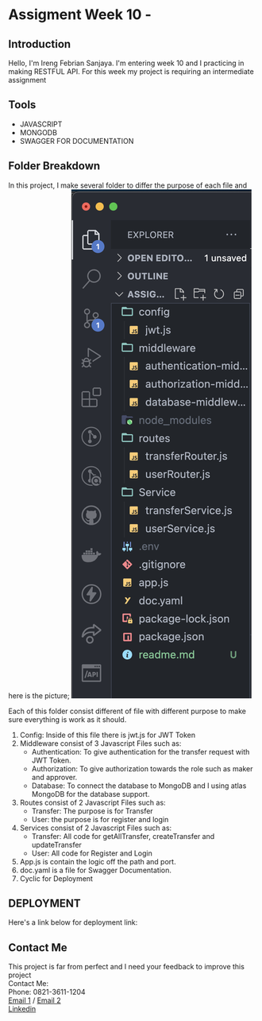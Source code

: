 # Assigment Week 10 - 

## Introduction

Hello, I'm Ireng Febrian Sanjaya. I'm entering week 10 and I practicing in making RESTFUL API. For this week my project is requiring an intermediate assignment

## Tools

- JAVASCRIPT
- MONGODB
- SWAGGER FOR DOCUMENTATION


## Folder Breakdown

In this project, I make several folder to differ the purpose of each file and here is the picture;
![Documentation](Readme%20Documentation/Screenshot%202023-08-26%20at%2012.51.08.png)

Each of this folder consist different of file with different purpose to make sure everything is work as it should.
1. Config: Inside of this file there is jwt.js for JWT Token
2. Middleware consist of 3 Javascript Files such as:
   - Authentication: To give authentication for the transfer request with JWT Token.
   - Authorization: To give authorization towards the role such as maker and approver.
   - Database: To connect the database to MongoDB and I using atlas MongoDB for the database support.
3. Routes consist of 2 Javascript Files such as:
   - Transfer: The purpose is for Transfer
   - User: the purpose is for register and login
4. Services consist of 2 Javascript Files such as:
   - Transfer: All code for getAllTransfer, createTransfer and updateTransfer
   - User: All code for Register and Login
5. App.js is contain the logic off the path and port.
6. doc.yaml is a file for Swagger Documentation.
7. Cyclic for Deployment



## DEPLOYMENT

Here's a link below for deployment link:


## Contact Me
This project is far from perfect and I need your feedback to improve this project <br>
Contact Me: <br>
Phone: 0821-3611-1204 <br>
[Email 1](febriansajaya22@gmail.com) / [Email 2](febriansanjaya22@gmail.com) <br>
[Linkedin](http://linkedin.com/in/ireng-febrian-sanjaya-6a79211a7)